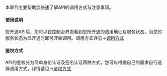 本章节主要帮助您快速了解API的调用方式与注意事项。

#### 使用说明

在开通API后，您可以在控制台界面看到您所开通的调用地址及服务状态，当您的服务状态为已开通时即可开始调用。调用方式详见->[调用方式](/static/apimarket-docs/services/快速入门/调用方式.md)

#### 鉴权方式

API的鉴权分为简单身份认证及签名认证两种方式，您可以根据自己的需求自行选择调用方式，详情请见->[鉴权方式](/static/apimarket-docs/services/快速入门/鉴权方式.md)